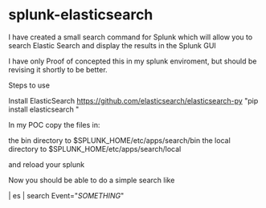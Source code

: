 splunk-elasticsearch
====================

I have created a small search command for Splunk which will allow you to search Elastic Search and display the results in the Splunk GUI


I have only Proof of concepted this in my splunk enviroment, but should be revising it shortly to be better.

Steps to use

Install ElasticSearch https://github.com/elasticsearch/elasticsearch-py
"pip install elasticsearch "

In my POC copy the files in:

the bin directory to $SPLUNK_HOME/etc/apps/search/bin
the local directory to $SPLUNK_HOME/etc/apps/search/local 

and reload your splunk

Now you should be able to do a simple search like 

| es | search Event="*SOMETHING*" 

